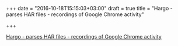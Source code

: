 +++
date = "2016-10-18T15:15:03+03:00"
draft = true
title = "Hargo - parses HAR files - recordings of Google Chrome activity"

+++

<p><a href="https://github.com/mrichman/hargo">Hargo - parses HAR files - recordings of Google Chrome activity</a></p>
